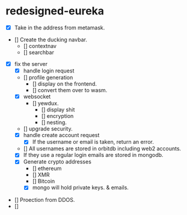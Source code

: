 # redesigned-eureka
- [x] Take in the address from metamask.
- [] Create the ducking navbar.
    - [] contextnav
    - [] searchbar

- [x] fix the server
    - [x] handle login request

    - [] profile generation
        - [] display on the frontend.
        - [] convert them over to wasm.
    - [x] websocket
        - [] yewdux.
            - [] display shit
            - [] encryption
            - [] nesting.
    - [] upgrade security.
    - [x] handle create account request
        - [x] If the username or email is taken, return an error.
    - [] All usernames are stored in orbitdb including web2 accounts.
    - [x] If they use a regular login emails are stored in mongodb.
    - [x] Generate crypto addresses
        - [] ethereum
        - [] XMR
        - [] Bitcoin
        - [x] mongo will hold private keys. & emails.
- [] Proection from DDOS.
- []